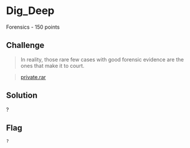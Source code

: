 # Dig_Deep
Forensics - 150 points

## Challenge 
> In reality, those rare few cases with good forensic evidence are the ones that make it to court.

> [private.rar](http://xiomara.xyz/files/06da7d2b082ed933bcae9045161dee55/private.rar)

## Solution
?

## Flag
`?`